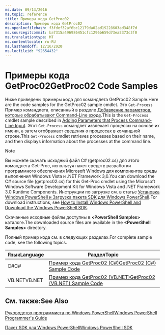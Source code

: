 ```yaml
---
ms.date: 09/13/2016
ms.topic: reference
title: Примеры кода GetProc02
description: Примеры кода GetProc02
ms.openlocfilehash: f3fdef32af6bc12179da02ad19228603ad348f7d
ms.sourcegitcommit: ba7315a496986451cfc1296b659d73ea2373d3f0
ms.translationtype: MT
ms.contentlocale: ru-RU
ms.lasthandoff: 12/10/2020
ms.locfileid: "92654432"
---
```

# <a name="getproc02-code-samples"></a><span data-ttu-id="06cd5-103">Примеры кода GetProc02</span><span class="sxs-lookup"><span data-stu-id="06cd5-103">GetProc02 Code Samples</span></span>

<span data-ttu-id="06cd5-104">Ниже приведены примеры кода для командлета GetProc02 Sample.</span><span class="sxs-lookup"><span data-stu-id="06cd5-104">Here are the code samples for the GetProc02 sample cmdlet.</span></span> <span data-ttu-id="06cd5-105">Это `Get-Process` Пример командлета, описанный в разделе [Добавление параметров, которые обрабатывают Command-Line входе](../cmdlet/adding-parameters-that-process-command-line-input.md).</span><span class="sxs-lookup"><span data-stu-id="06cd5-105">This is the `Get-Process` cmdlet sample described in [Adding Parameters that Process Command-Line Input](../cmdlet/adding-parameters-that-process-command-line-input.md).</span></span> <span data-ttu-id="06cd5-106">Этот `Get-Process` командлет извлекает процессы на основе их имени, а затем отображает сведения о процессах в командной строке.</span><span class="sxs-lookup"><span data-stu-id="06cd5-106">This `Get-Process` cmdlet retrieves processes based on their name, and then displays information about the processes at the command line.</span></span>

> [!NOTE]
> <span data-ttu-id="06cd5-107">Вы можете скачать исходный файл C# (getproc02.cs) для этого командлета Get-Proc, используя пакет средств разработки программного обеспечения Microsoft Windows для компонентов среды выполнения Windows Vista и .NET Framework 3,0.</span><span class="sxs-lookup"><span data-stu-id="06cd5-107">You can download the C# source file (getproc02.cs) for this Get-Proc cmdlet using the Microsoft Windows Software Development Kit for Windows Vista and .NET Framework 3.0 Runtime Components.</span></span> <span data-ttu-id="06cd5-108">Инструкции по загрузке см. в статье [Установка Windows PowerShell и Загрузка пакета SDK для Windows PowerShell](/powershell/scripting/developer/installing-the-windows-powershell-sdk).</span><span class="sxs-lookup"><span data-stu-id="06cd5-108">For download instructions, see [How to Install Windows PowerShell and Download the Windows PowerShell SDK](/powershell/scripting/developer/installing-the-windows-powershell-sdk).</span></span>
>
> <span data-ttu-id="06cd5-109">Скачанные исходные файлы доступны в **\<PowerShell Samples>** каталоге.</span><span class="sxs-lookup"><span data-stu-id="06cd5-109">The downloaded source files are available in the **\<PowerShell Samples>** directory.</span></span>

<span data-ttu-id="06cd5-110">Полный пример кода см. в следующих разделах.</span><span class="sxs-lookup"><span data-stu-id="06cd5-110">For complete sample code, see the following topics.</span></span>

|<span data-ttu-id="06cd5-111">Язык</span><span class="sxs-lookup"><span data-stu-id="06cd5-111">Language</span></span>|<span data-ttu-id="06cd5-112">Раздел</span><span class="sxs-lookup"><span data-stu-id="06cd5-112">Topic</span></span>|
|--------------|-----------|
|<span data-ttu-id="06cd5-113">C#</span><span class="sxs-lookup"><span data-stu-id="06cd5-113">C#</span></span>|[<span data-ttu-id="06cd5-114">Пример кода GetProc02 (C#)</span><span class="sxs-lookup"><span data-stu-id="06cd5-114">GetProc02 (C#) Sample Code</span></span>](./getproc02-csharp-sample-code.md)|
|<span data-ttu-id="06cd5-115">VB.NET</span><span class="sxs-lookup"><span data-stu-id="06cd5-115">VB.NET</span></span>|[<span data-ttu-id="06cd5-116">Пример кода GetProc02 (VB.NET)</span><span class="sxs-lookup"><span data-stu-id="06cd5-116">GetProc02 (VB.NET) Sample Code</span></span>](./getproc02-vb-net-sample-code.md)|

## <a name="see-also"></a><span data-ttu-id="06cd5-117">См. также:</span><span class="sxs-lookup"><span data-stu-id="06cd5-117">See Also</span></span>

[<span data-ttu-id="06cd5-118">Руководство программиста по Windows PowerShell</span><span class="sxs-lookup"><span data-stu-id="06cd5-118">Windows PowerShell Programmer's Guide</span></span>](./windows-powershell-programmer-s-guide.md)

[<span data-ttu-id="06cd5-119">Пакет SDK для Windows PowerShell</span><span class="sxs-lookup"><span data-stu-id="06cd5-119">Windows PowerShell SDK</span></span>](../windows-powershell-reference.md)
